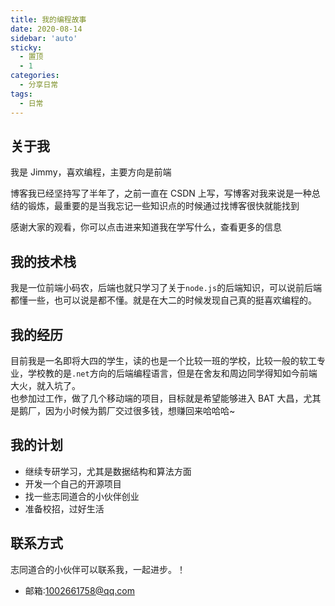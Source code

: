 ```yaml
---
title: 我的编程故事
date: 2020-08-14
sidebar: 'auto'
sticky:
  - 置顶
  - 1
categories:
  - 分享日常
tags:
  - 日常
---
```


## 关于我

我是 Jimmy，喜欢编程，主要方向是前端

博客我已经坚持写了半年了，之前一直在 CSDN 上写，写博客对我来说是一种总结的锻炼，最重要的是当我忘记一些知识点的时候通过找博客很快就能找到

感谢大家的观看，你可以点击进来知道我在学写什么，查看更多的信息

<!-- more -->

## 我的技术栈

我是一位前端小码农，后端也就只学习了关于`node.js`的后端知识，可以说前后端都懂一些，也可以说是都不懂。就是在大二的时候发现自己真的挺喜欢编程的。

## 我的经历

目前我是一名即将大四的学生，读的也是一个比较一班的学校，比较一般的软工专业，学校教的是`.net`方向的后端编程语言，但是在舍友和周边同学得知如今前端大火，就入坑了。  
也参加过工作，做了几个移动端的项目，目标就是希望能够进入 BAT 大昌，尤其是鹅厂，因为小时候为鹅厂交过很多钱，想赚回来哈哈哈~

## 我的计划

- 继续专研学习，尤其是数据结构和算法方面
- 开发一个自己的开源项目
- 找一些志同道合的小伙伴创业
- 准备校招，过好生活

## 联系方式

志同道合的小伙伴可以联系我，一起进步。！

- 邮箱:1002661758@qq.com
